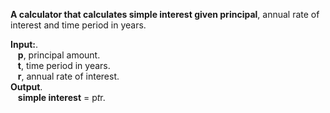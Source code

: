 **A calculator that calculates simple interest given principal**, annual rate of interest and time period in years.  
  
**Input:**.  
&nbsp;&nbsp;&nbsp;**p**, principal amount.  
&nbsp;&nbsp;&nbsp;**t**, time period in years.  
&nbsp;&nbsp;&nbsp;**r**, annual rate of interest.  
**Output**.  
&nbsp;&nbsp;&nbsp;**simple interest** = p*t*r.  
